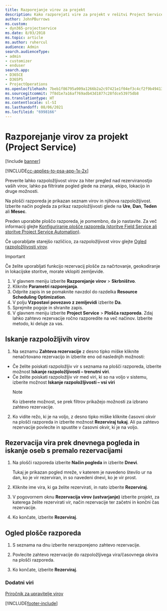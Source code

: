 ```yaml
---
title: Razporejanje virov za projekt
description: Kako razporejati vire za projekt v rešitvi Project Service
author: JohnPBurrows
ms.custom:
- dyn365-projectservice
ms.date: 8/03/2018
ms.topic: article
ms.author: ruhercul
audience: Admin
search.audienceType:
- admin
- customizer
- enduser
search.app:
- D365CE
- D365PS
- ProjectOperations
ms.openlocfilehash: 7beb1f86795a909a1266b2a2c97421e1f04ef3c4cf2f9b49413cd1382b0f2011
ms.sourcegitcommit: 7f8d1e7a16af769adb43d1877c28fdce53975db8
ms.translationtype: HT
ms.contentlocale: sl-SI
ms.lasthandoff: 08/06/2021
ms.locfileid: "6998166"
---
```

# <a name="schedule-resources-for-a-project-project-service"></a>Razporejanje virov za projekt (Project Service)

[!include [banner](../includes/psa-now-project-operations.md)]

[!INCLUDE[cc-applies-to-psa-app-1x-2x](../includes/cc-applies-to-psa-app-1x-2x.md)]

Preverite lahko razpoložljivost virov za hiter pregled nad rezerviranostjo vaših virov, lahko pa filtrirate pogled glede na znanja, ekipo, lokacijo in druge možnosti.  
  
Na plošči razporeda je prikazan seznam virov in njihova razpoložljivost. Izberite način pogleda za prikaz razpoložljivosti glede na **Ure**, **Dan**, **Teden** ali **Mesec**.  
  
Preden uporabite ploščo razporeda, je pomembno, da jo nastavite. Za več informacij glejte [Konfiguriranje plošče razporeda (storitve Field Service ali storitve Project Service Automation)](/dynamics365/field-service/configure-schedule-board).
  
Če uporabljate starejšo različico, za razpoložljivost virov glejte [Ogled razpoložljivosti virov](../psa/view-resource-availability.md).  

> [!IMPORTANT]
>  Če želite uporabljati funkcijo rezervacij plošče za načrtovanje, geokodiranje in lokacijske storitve, morate vklopiti zemljevide.  
> 
> 1. V glavnem meniju izberite **Razporejanje virov** > **Skrbništvo**.  
> 2. Kliknite **Parametri razporejanja**.  
> 3. Odprite zapis in se pomaknite navzdol do razdelka **Resource Scheduling Optimization**.  
> 4. V polju **Vzpostavi povezavo z zemljevidi** izberite **Da**.  
> 5. Sprejmite pogoje in shranite zapis.  
> 6. V glavnem meniju izberite **Project Service** > **Plošča razporeda**. Zdaj lahko zahtevo rezervacije ročno razporedite na več načinov. Izberite metodo, ki deluje za vas.
  
## <a name="find-available-resources"></a>Iskanje razpoložljivih virov

1.  Na seznamu **Zahteva rezervacije** z desno tipko miške kliknite nenačrtovano rezervacijo in izberite eno od naslednjih možnosti:  
  
- Če želite poiskati razpoložljiv vir s seznama na plošči razporeda, izberite možnost **Iskanje razpoložljivosti – trenutni viri**.  
- Če želite poiskati razpoložljiv vir med viri, ki so na voljo v sistemu, izberite možnost **Iskanje razpoložljivosti – vsi viri**  
   > [!NOTE]
   >  Ko izberete možnost, se prek filtrov prikažejo možnosti za izbrano zahtevo rezervacije.  
  
2. Ko vidite režo, ki je na voljo, z desno tipko miške kliknite časovni okvir na plošči razporeda in izberite možnost **Rezerviraj tukaj**. Ali pa zahtevo rezervacije povlecite in spustite v časovni okvir, ki je na voljo.  
  

## <a name="book-a-resource-using-the-daily-view-and-find-whos-under-booked"></a>Rezervacija vira prek dnevnega pogleda in iskanje oseb s premalo rezervacijami
  
1.  Na plošči razporeda izberite **Način pogleda** in izberite **Dnevi**.  
  
    Tukaj je prikazan pogled mreže, v katerem je navedeno število ur na dan, ko je vir rezerviran, in so navedeni dnevi, ko je vir prost.  
  
2.  Kliknite ime vira, ki ga želite rezervirati, in nato izberite **Rezerviraj**.  
  
3.  V pogovornem oknu **Rezervacija virov (ustvarjanje)** izberite projekt, za katerega želite rezervirati vir, način rezervacije ter začetni in končni čas rezervacije.  
  
4.  Ko končate, izberite **Rezerviraj**.  
  
## <a name="view-to-the-schedule-board"></a>Ogled plošče razporeda
  
1.  S seznama na dnu izberite nerazporejeno zahtevo rezervacije.  
  
2.  Povlecite zahtevo rezervacije do razpoložljivega vira/časovnega okvira na plošči razporeda.  
  
3.  Ko končate, izberite **Rezerviraj**.  
  
### <a name="additional-resources"></a>Dodatni viri  
 [Priročnik za upravitelje virov](../psa/resource-manager-guide.md)


[!INCLUDE[footer-include](../includes/footer-banner.md)]